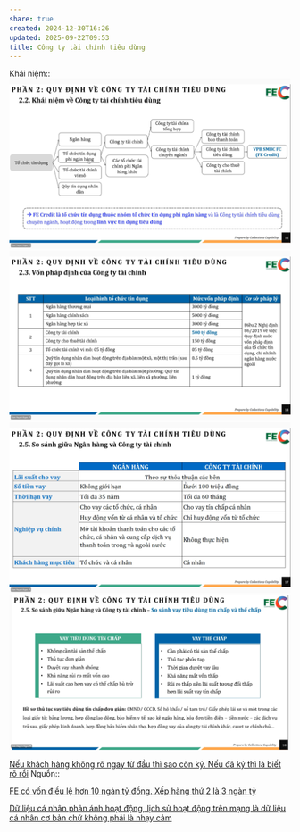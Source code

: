 ```yaml
---
share: true
created: 2024-12-30T16:26
updated: 2025-09-22T09:53
title: Công ty tài chính tiêu dùng
---
```

Khái niệm:: 
![Pasted image 20241230162607.png](../../../../../../assets/attachments/Pasted%20image%2020241230162607.png)
![Pasted image 20241230162703.png](../../../../../../assets/attachments/Pasted%20image%2020241230162703.png)
![Pasted image 20241230163248.png](../../../../../../assets/attachments/Pasted%20image%2020241230163248.png)
![Pasted image 20241230163809.png](../../../../../../assets/attachments/Pasted%20image%2020241230163809.png)

[Nếu khách hàng không rõ ngay từ đầu thì sao còn ký. Nếu đã ký thì là biết rõ rồi](../../../../../../%F0%9F%93%9CT%C3%A0i%20nguy%C3%AAn/Ni%E1%BB%81m%20tin,%20di%E1%BB%85n%20ng%C3%B4n/Lu%E1%BA%ADt%20ph%C3%A1p/N%E1%BA%BFu%20kh%C3%A1ch%20h%C3%A0ng%20kh%C3%B4ng%20r%C3%B5%20ngay%20t%E1%BB%AB%20%C4%91%E1%BA%A7u%20th%C3%AC%20sao%20c%C3%B2n%20k%C3%BD.%20N%E1%BA%BFu%20%C4%91%C3%A3%20k%C3%BD%20th%C3%AC%20l%C3%A0%20bi%E1%BA%BFt%20r%C3%B5%20r%E1%BB%93i.md)
Nguồn:: 

[FE có vốn điều lệ hơn 10 ngàn tỷ đồng. Xếp hàng thứ 2 là 3 ngàn tỷ](../../../../../../%F0%9F%93%9CT%C3%A0i%20nguy%C3%AAn/T%C3%ACnh%20h%C3%ACnh%20%E1%BB%9F%20Vi%E1%BB%87t%20Nam/Ng%C3%A0nh%20ngh%E1%BB%81%20c%E1%BB%A5%20th%E1%BB%83/T%C3%A0i%20ch%C3%ADnh/T%E1%BB%95%20ch%E1%BB%A9c%20t%C3%ADn%20d%E1%BB%A5ng/T%E1%BB%95%20ch%E1%BB%A9c%20t%C3%ADn%20d%E1%BB%A5ng%20phi%20ng%C3%A2n%20h%C3%A0ng/C%C3%B4ng%20ty%20t%C3%A0i%20ch%C3%ADnh%20ti%C3%AAu%20d%C3%B9ng/FE%20Credit/FE%20c%C3%B3%20v%E1%BB%91n%20%C4%91i%E1%BB%81u%20l%E1%BB%87%20h%C6%A1n%2010%20ng%C3%A0n%20t%E1%BB%B7%20%C4%91%E1%BB%93ng.%20X%E1%BA%BFp%20h%C3%A0ng%20th%E1%BB%A9%202%20l%C3%A0%203%20ng%C3%A0n%20t%E1%BB%B7.md)

[Dữ liệu cá nhân phản ánh hoạt động, lịch sử hoạt động trên mạng là dữ liệu cá nhân cơ bản chứ không phải là nhạy cảm](./D%E1%BB%AF%20li%E1%BB%87u%20c%C3%A1%20nh%C3%A2n%20ph%E1%BA%A3n%20%C3%A1nh%20ho%E1%BA%A1t%20%C4%91%E1%BB%99ng,%20l%E1%BB%8Bch%20s%E1%BB%AD%20ho%E1%BA%A1t%20%C4%91%E1%BB%99ng%20tr%C3%AAn%20m%E1%BA%A1ng%20l%C3%A0%20d%E1%BB%AF%20li%E1%BB%87u%20c%C3%A1%20nh%C3%A2n%20c%C6%A1%20b%E1%BA%A3n%20ch%E1%BB%A9%20kh%C3%B4ng%20ph%E1%BA%A3i%20l%C3%A0%20nh%E1%BA%A1y%20c%E1%BA%A3m.md)
